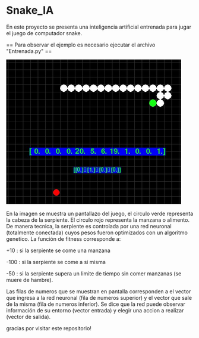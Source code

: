 # Snake_IA

En este proyecto se presenta una inteligencia artificial entrenada para jugar el juego de computador snake. 

 == Para observar el ejemplo es necesario ejecutar el archivo "Entrenada.py" ==

![](jugo_de_snake.jpg)

En la imagen se muestra un pantallazo del juego, el circulo verde representa la cabeza de la serpiente. El circulo rojo representa la manzana o 
alimento. De manera tecnica, la serpiente es controlada por una red neuronal (totalmente conectada) cuyos pesos fueron optimizados con un algoritmo genetico. La función de fitness corresponde a:

 +10 : si la serpiente se come una manzana
 
 -100 : si la serpiente se come a si misma
 
 -50 : si la serpiente supera un limite de tiempo sin comer manzanas (se muere de hambre).

Las filas de numeros que se muestran en pantalla corresponden a el vector que ingresa a la red neuronal (fila de numeros superior) y el vector que sale de la misma (fila de numeros inferior). Se dice que la red puede observar información de su entorno (vector entrada) y elegir una accion a realizar (vector de salida). 

gracias por visitar este repositorio!
